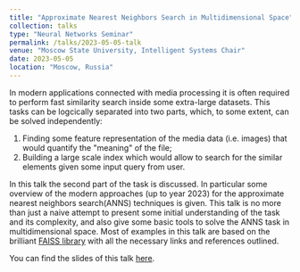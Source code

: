 ```yaml
---
title: "Approximate Nearest Neighbors Search in Multidimensional Space"
collection: talks
type: "Neural Networks Seminar"
permalink: /talks/2023-05-05-talk
venue: "Moscow State University, Intelligent Systems Chair"
date: 2023-05-05
location: "Moscow, Russia"
---
```


In modern applications connected with media processing it is often required to perform fast similarity search inside some extra-large datasets. This tasks can be logcically separated into two parts, which, to some extent, can be solved independently:
1. Finding some feature representation of the media data (i.e. images) that would quantify the "meaning" of the file;
1. Building a large scale index which would allow to search for the similar elements given some input query from user.

In this talk the second part of the task is discussed. In particular some overview of the modern approaches (up to year 2023) for the approximate nearest neighbors search(ANNS) techniques is given. This talk is no more than just a naive attempt to present some initial understanding of the task and its complexity, and also give some basic tools to solve the ANNS task in multidimensional space. Most of examples in this talk are based on the brilliant [FAISS library](https://github.com/facebookresearch/faiss) with all the necessary links and references outlined.

You can find the slides of this talk [here](../files/approx_search_in_multidim_space.pdf).
